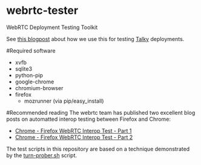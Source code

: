 webrtc-tester
=============

WebRTC Deployment Testing Toolkit

See [this blogpost](https://blog.andyet.com/2014/09/29/testing-webrtc-applications) about how we use this for testing [Talky](https://talky.io) deployments.

#Required software
* xvfb
* sqlite3
* python-pip
* google-chrome
* chromium-browser
* firefox
  * mozrunner (via pip/easy\_install)

#Recommended reading
The webrtc team has published two excellent blog posts on automatted interop testing between Firefox and Chrome:
* [Chrome - Firefox WebRTC Interop Test - Part 1](http://googletesting.blogspot.se/2014/08/chrome-firefox-webrtc-interop-test-pt-1.html)
* [Chrome - Firefox WebRTC Interop Test - Part 2](http://googletesting.blogspot.se/2014/09/chrome-firefox-webrtc-interop-test-pt-2.html)

The test scripts in this repository are based on a technique demonstrated by the
[turn-prober.sh](https://github.com/GoogleChrome/webrtc/blob/master/samples/web/content/apprtc/turn-prober/turn-prober.sh) script.
